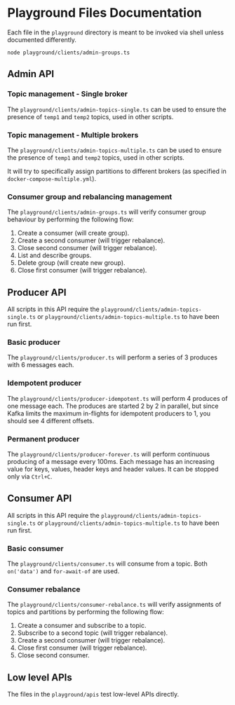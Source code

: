 # Playground Files Documentation

Each file in the `playground` directory is meant to be invoked via shell unless documented differently.

```
node playground/clients/admin-groups.ts
```

## Admin API

### Topic management - Single broker

The `playground/clients/admin-topics-single.ts` can be used to ensure the presence of `temp1` and `temp2` topics, used in other scripts.

### Topic management - Multiple brokers

The `playground/clients/admin-topics-multiple.ts` can be used to ensure the presence of `temp1` and `temp2` topics, used in other scripts.

It will try to specifically assign partitions to different brokers (as specified in `docker-compose-multiple.yml`).

### Consumer group and rebalancing management

The `playground/clients/admin-groups.ts` will verify consumer group behaviour by performing the following flow:

1. Create a consumer (will create group).
2. Create a second consumer (will trigger rebalance).
3. Close second consumer (will trigger rebalance).
4. List and describe groups.
5. Delete group (will create new group).
6. Close first consumer (will trigger rebalance).

## Producer API

All scripts in this API require the `playground/clients/admin-topics-single.ts` or `playground/clients/admin-topics-multiple.ts` to have been run first.

### Basic producer

The `playground/clients/producer.ts` will perform a series of 3 produces with 6 messages each.

### Idempotent producer

The `playground/clients/producer-idempotent.ts` will perform 4 produces of one message each. The produces are started 2 by 2 in parallel, but since Kafka limits the maximum in-flights for idempotent producers to 1, you should see 4 different offsets.

### Permanent producer

The `playground/clients/producer-forever.ts` will perform continuous producing of a message every 100ms. Each message has an increasing value for keys, values, header keys and header values. It can be stopped only via `Ctrl+C`.

## Consumer API

All scripts in this API require the `playground/clients/admin-topics-single.ts` or `playground/clients/admin-topics-multiple.ts` to have been run first.

### Basic consumer

The `playground/clients/consumer.ts` will consume from a topic. Both `on('data')` and `for-await-of` are used.

### Consumer rebalance

The `playground/clients/consumer-rebalance.ts` will verify assignments of topics and partitions by performing the following flow:

1. Create a consumer and subscribe to a topic.
2. Subscribe to a second topic (will trigger rebalance).
3. Create a second consumer (will trigger rebalance).
4. Close first consumer (will trigger rebalance).
5. Close second consumer.

## Low level APIs

The files in the `playground/apis` test low-level APIs directly.
